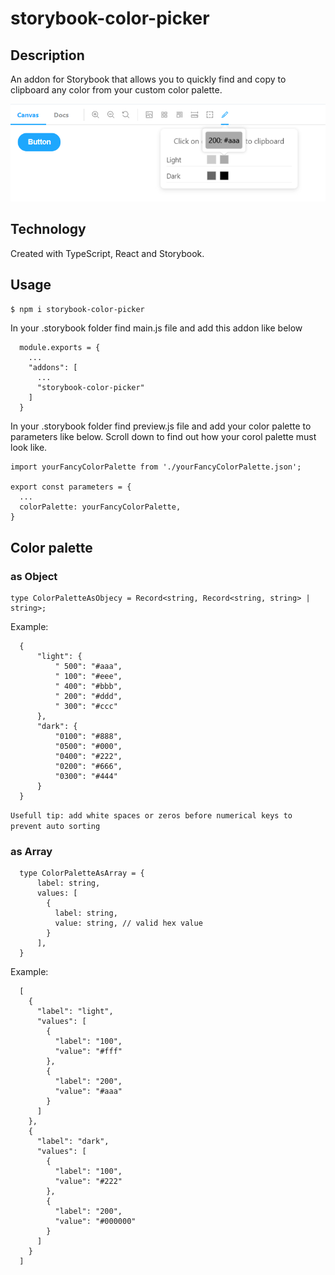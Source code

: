 # storybook-color-picker

## Description

An addon for Storybook that allows you to quickly find and copy to clipboard any color from your custom color palette.

![storybook-color-picker](./assets/readme-image.png)

## Technology

Created with TypeScript, React and Storybook.

## Usage

`$ npm i storybook-color-picker`

In your .storybook folder find main.js file and add this addon like below

```tsx
  module.exports = {
    ...
    "addons": [
      ...
      "storybook-color-picker"
    ]
  }
```


In your .storybook folder find preview.js file and add your color palette to parameters like below.
Scroll down to find out how your corol palette must look like.

```tsx
import yourFancyColorPalette from './yourFancyColorPalette.json';

export const parameters = {
  ...
  colorPalette: yourFancyColorPalette,
}
```

## Color palette

### as Object

```tsx
type ColorPaletteAsObjecy = Record<string, Record<string, string> | string>;
```
Example:

```tsx
  {
      "light": {
          " 500": "#aaa",
          " 100": "#eee",
          " 400": "#bbb",
          " 200": "#ddd",
          " 300": "#ccc"
      },
      "dark": {
          "0100": "#888",
          "0500": "#000",
          "0400": "#222",
          "0200": "#666",
          "0300": "#444"
      }
  }
```

`Usefull tip: add white spaces or zeros before numerical keys to prevent auto sorting`


### as Array

```tsx
  type ColorPaletteAsArray = {
      label: string,
      values: [
        {
          label: string,
          value: string, // valid hex value
        }
      ],
  }
```
Example:

```tsx
  [
    {
      "label": "light",
      "values": [
        {
          "label": "100",
          "value": "#fff"
        },
        {
          "label": "200",
          "value": "#aaa"
        }
      ]
    },
    {
      "label": "dark",
      "values": [
        {
          "label": "100",
          "value": "#222"
        },
        {
          "label": "200",
          "value": "#000000"
        }
      ]
    }
  ]
```